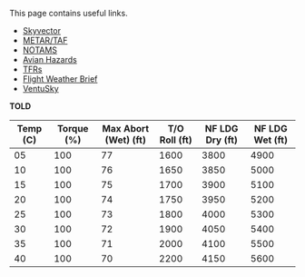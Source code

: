 This page contains useful links.

- [Skyvector](https://skyvector.com/?ll=30.76827114056944,-86.90624999422171&chart=301&zoom=6 "Skyvector")
- [METAR/TAF](https://www.aviationweather.gov/taf/data?ids=KNSE+KNDZ+KPNS+KNPA+KGZH+K12J+KJKA+KMOB&format=raw&metars=on&date=&submit=Get+TAF+data "METAR/TAF")
- [NOTAMS](https://www.notams.faa.gov/dinsQueryWeb/ "NOTAMS")
- [Avian Hazards](https://www.usahas.com/ "Avian Hazards")
- [TFRs](https://tfr.faa.gov/tfr_map_ims/html/ns/scale4/tile_6_7.html "TFRs")
- [Flight Weather Brief](https://fwb.metoc.navy.mil/ "Flight Weather Briefer")
- [VentuSky](https://www.ventusky.com/?p=30.86;-87.11;8&l=temperature-2m"Winds")

**TOLD**

| Temp (C) | Torque (%) | Max Abort (Wet) (ft) | T/O Roll (ft) | NF LDG Dry (ft) | NF LDG Wet (ft) |
| -- | --- | -- | ---- | ---- | ---- |
| 05 | 100 | 77 | 1600 | 3800 | 4900 |
| 10 | 100 | 76 | 1650 | 3850 | 5000 |
| 15 | 100 | 75 | 1700 | 3900 | 5100 |
| 20 | 100 | 74 | 1750 | 3950 | 5200 |
| 25 | 100 | 73 | 1800 | 4000 | 5300 |
| 30 | 100 | 72 | 1900 | 4050 | 5400 |
| 35 | 100 | 71 | 2000 | 4100 | 5500 |
| 40 | 100 | 70 | 2200 | 4150 | 5600 |
